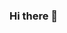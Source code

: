 ### Hi there 👋

<!--
**Firouzsadat/firouzsadat** is a ✨ _special_ ✨ repository because its `README.md` (this file) appears on your GitHub profile.

Here are some ideas to get you started:()

- 🔭 I’m currently working on ...
- 🌱 I’m currently learning ...()
- 👯 I’m looking to collaborate on ...
- 🤔 I’m looking for help with ...
- 💬 Ask me about ...
- 📫 How to reach me: ...
- 😄 Pronouns: ...()
- ⚡ Fun fact: ...
-->
